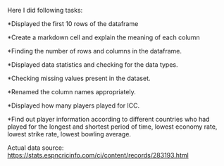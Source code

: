 Here I did following tasks:

*Displayed the first 10 rows of the dataframe

*Create a markdown cell and explain the meaning of each column

*Finding the number of rows and columns in the dataframe.

*Displayed data statistics and checking for the data types.

*Checking missing values present in the dataset.

*Renamed the column names appropriately.

*Displayed how many players played for ICC.

*Find out player information according to different countries who had played for the longest and shortest period of time, lowest economy rate, lowest strike rate, lowest bowling average. 


Actual data source: https://stats.espncricinfo.com/ci/content/records/283193.html
